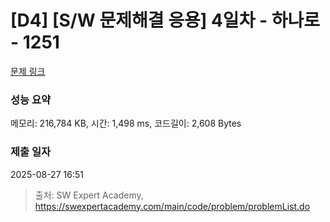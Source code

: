 # [D4] [S/W 문제해결 응용] 4일차 - 하나로 - 1251 

[문제 링크](https://swexpertacademy.com/main/code/problem/problemDetail.do?contestProbId=AV15StKqAQkCFAYD) 

### 성능 요약

메모리: 216,784 KB, 시간: 1,498 ms, 코드길이: 2,608 Bytes

### 제출 일자

2025-08-27 16:51



> 출처: SW Expert Academy, https://swexpertacademy.com/main/code/problem/problemList.do